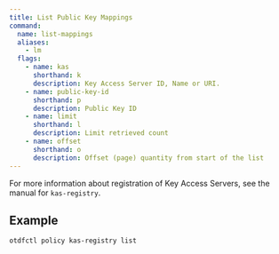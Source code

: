 ```yaml
---
title: List Public Key Mappings
command:
  name: list-mappings
  aliases:
    - lm
  flags:
    - name: kas
      shorthand: k
      description: Key Access Server ID, Name or URI.
    - name: public-key-id
      shorthand: p
      description: Public Key ID
    - name: limit
      shorthand: l
      description: Limit retrieved count
    - name: offset
      shorthand: o
      description: Offset (page) quantity from start of the list
---
```


For more information about registration of Key Access Servers, see the manual for `kas-registry`.

## Example

```shell
otdfctl policy kas-registry list
```
